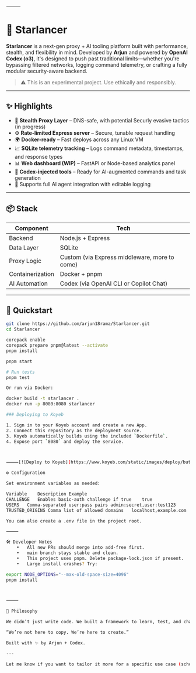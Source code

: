 

⸻


# 🚀 Starlancer

**Starlancer** is a next-gen proxy + AI tooling platform built with performance, stealth, and flexibility in mind. Developed by **Arjun** and powered by **OpenAI Codex (o3)**, it's designed to push past traditional limits—whether you're bypassing filtered networks, logging command telemetry, or crafting a fully modular security-aware backend.

> ⚠️ This is an experimental project. Use ethically and responsibly.

---

## ✨ Highlights

- 🔐 **Stealth Proxy Layer** – DNS-safe, with potential Securly evasive tactics (in progress)
- ⚙️ **Rate-limited Express server** – Secure, tunable request handling
- 🌍 **Docker-ready** – Fast deploys across any Linux VM
- 📈 **SQLite telemetry tracking** – Logs command metadata, timestamps, and response types
- 📊 **Web dashboard (WIP)** – FastAPI or Node-based analytics panel
- 🤖 **Codex-injected tools** – Ready for AI-augmented commands and task generation
- 🧠 Supports full AI agent integration with editable logging

---

## 📦 Stack

| Component | Tech |
|----------|------|
| Backend | Node.js + Express |
| Data Layer | SQLite |
| Proxy Logic | Custom (via Express middleware, more to come) |
| Containerization | Docker + pnpm |
| AI Automation | Codex (via OpenAI CLI or Copilot Chat) |

---

## 🚀 Quickstart

```bash
git clone https://github.com/arjun18rama/Starlancer.git
cd Starlancer

corepack enable
corepack prepare pnpm@latest --activate
pnpm install

pnpm start

# Run tests
pnpm test

Or run via Docker:

docker build -t starlancer .
docker run -p 8080:8080 starlancer

### Deploying to Koyeb

1. Sign in to your Koyeb account and create a new App.
2. Connect this repository as the deployment source.
3. Koyeb automatically builds using the included `Dockerfile`.
4. Expose port `8080` and deploy the service.



⸻[![Deploy to Koyeb](https://www.koyeb.com/static/images/deploy/button.svg)](https://app.koyeb.com/deploy?name=starlancer&repository=arjun18rama%2FStarlancer&branch=main&instance_type=free&regions=was&instances_min=0&autoscaling_sleep_idle_delay=300)

⚙️ Configuration

Set environment variables as needed:

Variable	Description	Example
CHALLENGE	Enables basic-auth challenge if true	true
USERS	Comma-separated user:pass pairs	admin:secret,user:test123
TRUSTED_ORIGINS	Comma list of allowed domains	localhost,example.com

You can also create a .env file in the project root.

⸻

🛠 Developer Notes
	•	All new PRs should merge into add-free first.
	•	main branch stays stable and clean.
	•	This project uses pnpm. Delete package-lock.json if present.
	•	Large install crashes? Try:

export NODE_OPTIONS="--max-old-space-size=4096"
pnpm install



⸻

🧠 Philosophy

We didn’t just write code. We built a framework to learn, test, and challenge what’s possible with code + AI agents. Every piece is a deliberate step toward something better—cleaner, smarter, faster.

“We’re not here to copy. We’re here to create.”

Built with ✨ by Arjun + Codex.

---

Let me know if you want to tailor it more for a specific use case (school bypass, AI CLI, etc.), or if you want to add badges, deployment buttons, or links to docs/demo videos.
